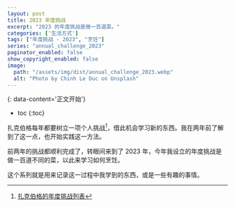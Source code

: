 ```yaml
---
layout: post
title: 2023 年度挑战
excerpt: "2023 的年度挑战是做一百道菜。"
categories: ['生活方式']
tags: ["年度挑战 - 2023", "烹饪"]
series: "annual_challenge_2023"
paginator_enabled: false
show_copyright_enabled: false
image:
  path: "/assets/img/dist/annual_challenge_2023.webp"
  alt: "Photo by Chinh Le Duc on Unsplash"
---
```


{: data-content='正文开始'}

* toc 
{:toc}

扎克伯格每年都要树立一项个人挑战[^zuckerberg-annual-challenges]，借此机会学习新的东西。我在两年前了解到了这一点，也开始实践这一方法。

前两年的挑战都顺利完成了，转眼间来到了 2023 年，今年我设立的年度挑战是做一百道不同的菜，以此来学习如何烹饪。

这个系列就是用来记录这一过程中我学到的东西，或是一些有趣的事情。

[^zuckerberg-annual-challenges]:[扎克伯格的年度挑战列表](https://www.businessinsider.com/mark-zuckerberg-new-years-resolutions-list-2018-1 "扎克伯格的年度挑战列表")